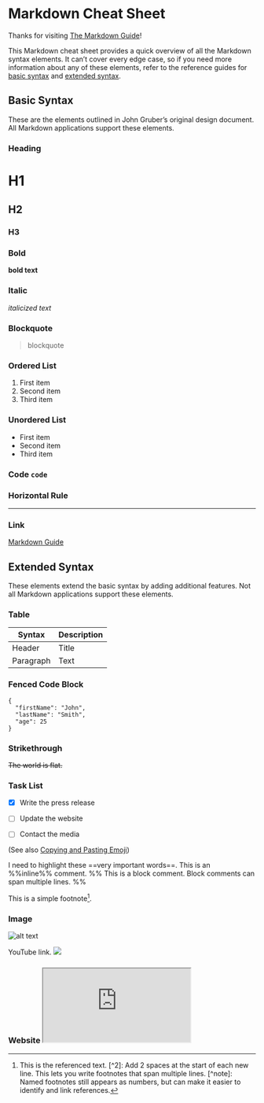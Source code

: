 # Markdown Cheat Sheet

Thanks for visiting [The Markdown Guide](https://www.markdownguide.org)!

This Markdown cheat sheet provides a quick overview of all the Markdown syntax elements. It can’t cover every edge case, so if you need more information about any of these elements, refer to the reference guides for [basic syntax](https://www.markdownguide.org/basic-syntax) and [extended syntax](https://www.markdownguide.org/extended-syntax).

## Basic Syntax

These are the elements outlined in John Gruber’s original design document. All Markdown applications support these elements.

### Heading

# H1  
## H2
### H3

### Bold

**bold text**

### Italic

*italicized text*

### Blockquote

> blockquote

### Ordered List

1. First item
2. Second item
3. Third item

### Unordered List

- First item
- Second item
- Third item


### Code `code`

### Horizontal Rule

---

### Link

[Markdown Guide](https://www.markdownguide.org)

## Extended Syntax

These elements extend the basic syntax by adding additional features. Not all Markdown applications support these elements.

### Table

| Syntax | Description |
| ----------- | ----------- |
| Header | Title |
| Paragraph | Text |

### Fenced Code Block

```
{
  "firstName": "John",
  "lastName": "Smith",
  "age": 25
}
```

### Strikethrough
~~The world is flat.~~

### Task List

- [x] Write the press release
- [ ] Update the website
- [ ] Contact the media


(See also [Copying and Pasting Emoji](https://www.markdownguide.org/extended-syntax/#copying-and-pasting-emoji))

I need to highlight these ==very important words==.
This is an %%inline%% comment. 
%% 
This is a block comment. Block comments can span multiple lines.
%%

This is a simple footnote[^1].
[^1]: This is the referenced text. [^2]: Add 2 spaces at the start of each new line. This lets you write footnotes that span multiple lines. [^note]: Named footnotes still appears as numbers, but can make it easier to identify and link references.

### Image

![alt text](https://www.markdownguide.org/assets/images/tux.png)

YouTube link.   ![](https://www.youtube.com/watch?v=NnTvZWp5Q7o)


### Website   <iframe src="https://obsidian.md/"></iframe>

